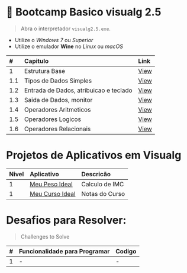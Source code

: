 #  :card_index: Bootcamp Basico visualg 2.5 
> Abra o interpretador `visualg2.5.exe`. 
* Utilize o _Windows 7_ ou _Superior_
* Utilize o emulador **Wine** no _Linux_ ou _macOS_

| # | Capitulo | Link |
|:---|:---|:---|
| 1   | Estrutura Base | [View](1.0.md) |
| 1.1 | Tipos de Dados Simples | [View](1.1.md) |
| 1.2 | Entrada de Dados, atribuicao e teclado| [View](1.2.md) |
| 1.3 | Saida de Dados, monitor  | [View](1.3.md) |
| 1.4 | Operadores Aritmeticos | [View](1.4.md) |
| 1.5 | Operadores Logicos | [View](1.5.md) |
| 1.6 | Operadores Relacionais| [View](1.6.md) |

# Projetos de Aplicativos em Visualg
 
| Nivel | Aplicativo | Descricão | 
| :---|:---|:---|
|  1  | [Meu Peso Ideal](#)| Calculo de IMC |
|  1  | [Meu Curso Ideal](#)| Notas do Curso |

# Desafios para Resolver:
> Challenges to Solve

|#|Funcionalidade para Programar | Codigo |
| :---|:---| :---|
|  1  | - | - |
